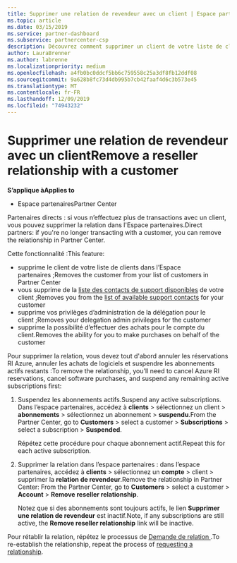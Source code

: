 ```yaml
---
title: Supprimer une relation de revendeur avec un client | Espace partenaires
ms.topic: article
ms.date: 03/15/2019
ms.service: partner-dashboard
ms.subservice: partnercenter-csp
description: Découvrez comment supprimer un client de votre liste de clients, supprimer vos privilèges d’administrateur délégué et cesser d’effectuer des achats ou d’offrir un support technique.
author: LauraBrenner
ms.author: labrenne
ms.localizationpriority: medium
ms.openlocfilehash: a4fb0bc0ddcf5bb6c759558c25a3df8fb12ddf08
ms.sourcegitcommit: 9a628b8fc73d4db995b7cb42faaf4d6c3b573e45
ms.translationtype: MT
ms.contentlocale: fr-FR
ms.lasthandoff: 12/09/2019
ms.locfileid: "74943232"
---
```

# <a name="remove-a-reseller-relationship-with-a-customer"></a><span data-ttu-id="96b6d-103">Supprimer une relation de revendeur avec un client</span><span class="sxs-lookup"><span data-stu-id="96b6d-103">Remove a reseller relationship with a customer</span></span>

<span data-ttu-id="96b6d-104">**S’applique à**</span><span class="sxs-lookup"><span data-stu-id="96b6d-104">**Applies to**</span></span>

-   <span data-ttu-id="96b6d-105">Espace partenaires</span><span class="sxs-lookup"><span data-stu-id="96b6d-105">Partner Center</span></span>

<span data-ttu-id="96b6d-106">Partenaires directs : si vous n’effectuez plus de transactions avec un client, vous pouvez supprimer la relation dans l'Espace partenaires.</span><span class="sxs-lookup"><span data-stu-id="96b6d-106">Direct partners: if you're no longer transacting with a customer, you can remove the relationship in Partner Center.</span></span> 

<span data-ttu-id="96b6d-107">Cette fonctionnalité :</span><span class="sxs-lookup"><span data-stu-id="96b6d-107">This feature:</span></span>
*  <span data-ttu-id="96b6d-108">supprime le client de votre liste de clients dans l’Espace partenaires ;</span><span class="sxs-lookup"><span data-stu-id="96b6d-108">Removes the customer from your list of customers in Partner Center</span></span>
*  <span data-ttu-id="96b6d-109">vous supprime de la [liste des contacts de support disponibles](assign-support-contacts.md) de votre client ;</span><span class="sxs-lookup"><span data-stu-id="96b6d-109">Removes you from the [list of available support contacts](assign-support-contacts.md) for your customer</span></span>
*  <span data-ttu-id="96b6d-110">supprime vos privilèges d’administration de la délégation pour le client ;</span><span class="sxs-lookup"><span data-stu-id="96b6d-110">Removes your delegation admin privileges for the customer</span></span>
*  <span data-ttu-id="96b6d-111">supprime la possibilité d’effectuer des achats pour le compte du client.</span><span class="sxs-lookup"><span data-stu-id="96b6d-111">Removes the ability for you to make purchases on behalf of the customer</span></span>

<span data-ttu-id="96b6d-112">Pour supprimer la relation, vous devez tout d'abord annuler les réservations RI Azure, annuler les achats de logiciels et suspendre les abonnements actifs restants :</span><span class="sxs-lookup"><span data-stu-id="96b6d-112">To remove the relationship, you'll need to cancel Azure RI reservations, cancel software purchases, and suspend any remaining active subscriptions first:</span></span>
1. <span data-ttu-id="96b6d-113">Suspendez les abonnements actifs.</span><span class="sxs-lookup"><span data-stu-id="96b6d-113">Suspend any active subscriptions.</span></span> <span data-ttu-id="96b6d-114">Dans l’espace partenaires, accédez à **clients** > sélectionnez un client > **abonnements** > sélectionnez un abonnement > **suspendu**.</span><span class="sxs-lookup"><span data-stu-id="96b6d-114">From the Partner Center, go to **Customers** > select a customer > **Subscriptions** > select a subscription > **Suspended**.</span></span> 

   <span data-ttu-id="96b6d-115">Répétez cette procédure pour chaque abonnement actif.</span><span class="sxs-lookup"><span data-stu-id="96b6d-115">Repeat this for each active subscription.</span></span>

2. <span data-ttu-id="96b6d-116">Supprimer la relation dans l’espace partenaires : dans l’espace partenaires, accédez à **clients** > sélectionnez un **compte** > client > supprimer la **relation de revendeur**.</span><span class="sxs-lookup"><span data-stu-id="96b6d-116">Remove the relationship in Partner Center: From the Partner Center, go to **Customers** > select a customer > **Account** > **Remove reseller relationship**.</span></span>

   <span data-ttu-id="96b6d-117">Notez que si des abonnements sont toujours actifs, le lien **Supprimer une relation de revendeur** est inactif.</span><span class="sxs-lookup"><span data-stu-id="96b6d-117">Note, if any subscriptions are still active, the **Remove reseller relationship** link will be inactive.</span></span> 

<span data-ttu-id="96b6d-118">Pour rétablir la relation, répétez le processus de [Demande de relation ](request-a-relationship-with-a-customer.md).</span><span class="sxs-lookup"><span data-stu-id="96b6d-118">To re-establish the relationship, repeat the process of [requesting a relationship](request-a-relationship-with-a-customer.md).</span></span>
